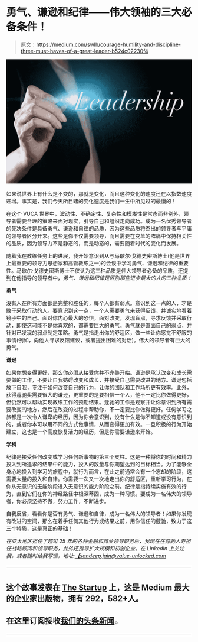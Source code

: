 # 勇气、谦逊和纪律——伟大领袖的三大必备条件！

> 原文：<https://medium.com/swlh/courage-humility-and-discipline-three-must-haves-of-a-great-leader-b524c02230f4>

![](img/03b21f937694c3ec597cd1260802b07e.png)

如果说世界上有什么是不变的，那就是变化，而且这种变化的速度还在以指数速度递增。事实是，我们今天所目睹的变化速度是我们一生中所见过的最慢的！

在这个 VUCA 世界中，波动性、不确定性、复杂性和模糊性是常态而非例外，领导者需要合理的策略来面对现实，引导自己和组织走向成功。成为一名优秀领导者的先决条件是具备勇气、谦逊和自律的品质，因为这些品质将杰出的领导者与平庸的领导者区分开来。这些是你不仅需要领导，而且需要在变革的阵痛中保持相关性的品质，因为领导力不是静态的，而是动态的，需要随着时代的变化而发展。

随着我在教练任务上的进展，我开始意识到从与马歇尔·戈德史密斯博士(他是世界上最重要的领导力思想家和高管教练之一)的会谈中学习勇气、谦逊和纪律的重要性。马歇尔·戈德史密斯博士不仅认为这三种品质是伟大领导者必备的品质，还提到在他指导的领导者中，*勇气、谦逊和纪律是区别那些进步最大的人的三种品质！*

**勇气**

没有人在所有方面都是完整和胜任的，每个人都有弱点。意识到这一点的人，才是敢于采取行动的人。要意识到这一点，一个人需要勇气来获得反馈，并诚实地看着镜子中的自己。面对你内心最大的恐惧，面对改变，发现盲点，寻求反馈并采取行动，即使这可能不是你喜欢的，都需要巨大的勇气。勇气就是直面自己的弱点，并针对已发现的弱点制定策略。勇气是指走出你的舒适区，做一些让你感觉不舒服的事情(例如，向他人寻求反馈建议，或者提出困难的对话)。伟大的领导者有巨大的勇气。

**谦逊**

如果你想变得更好，那么你必须从接受你并不完美开始。谦逊是承认改变和成长需要做的工作，不要让自我妨碍改变和成长，并接受自己需要改进的地方。谦逊包括放下自我，专注于如何改变自己的行为，让你的团队和工作场所更有效率。此外，获得蔻驰奖需要很大的谦逊，更重要的是要相信一个人，他不一定比你做得更好，但仍然可以帮助实现教练工作的预期结果。蔻驰的工作是观察并让你意识到所有需要改变的地方，然后在改变的过程中帮助你，不一定要比你做得更好。任何学习之旅都是一次令人谦卑的经历，因为你会意识到，没有什么是你不知道或没有意识到的，或者你本可以用不同的方式做事情，从而变得更加有效。一旦积极的行为开始建立，这也是一个高度恢复活力的经历，但是你需要谦逊来开始。

**学科**

纪律是接受任何改变或学习任何新事物的第三个支柱。这是一种将你的时间和精力投入到所追求的结果中的能力，投入的数量与你期望达到的目标相当。为了能够全身心地投入到学习的旅程中，就行为而言，在此之前通常会有一个忘却的阶段，这需要大量的投入和自律。你需要一次又一次地走出你的舒适区，重新学习行为，在你从无意识的无能阶段进入无意识的能力阶段之前。纪律是指持续实施有效的行为，直到它们在你的神经路径中根深蒂固，成为一种习惯。要成为一名伟大的领导者，你必须坚持不懈，努力工作，不断进步。

自我反省，看看你是否有勇气、谦逊和自律，成为一名伟大的领导者！如果你发现有改进的空间，那么在着手任何其他行为或结果之前，用你信任的蔻驰，致力于这三个特质，这是真正的基础！

*在亚太地区担任了超过 25 年的各种金融和商业领导职务后，我现在在蔻驰人寿担任战略顾问和领导职务，此外还指导扩大规模和初创企业。在 LinkedIn 上关注我，或者随时给我写信，地址:*[*【sandeep.jain@value-unlocked.com*](http://mailto:sandeep.jain@value-unlocked.com/)

![](img/731acf26f5d44fdc58d99a6388fe935d.png)

## 这个故事发表在 [The Startup](https://medium.com/swlh) 上，这是 Medium 最大的企业家出版物，拥有 292，582+人。

## 在这里订阅接收[我们的头条新闻](http://growthsupply.com/the-startup-newsletter/)。

![](img/731acf26f5d44fdc58d99a6388fe935d.png)